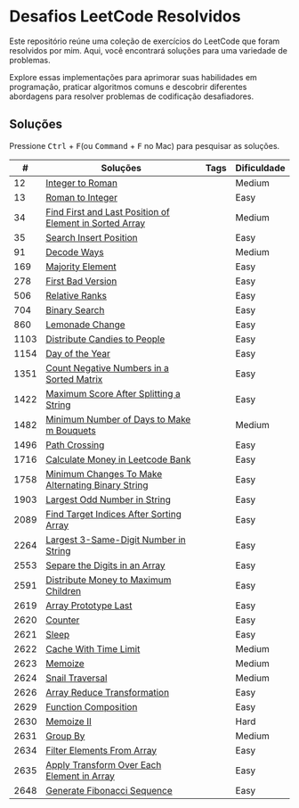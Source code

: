 
# Desafios LeetCode Resolvidos

Este repositório reúne uma coleção de exercícios do LeetCode que foram resolvidos por mim. Aqui, você encontrará soluções para uma variedade de problemas.

Explore essas implementações para aprimorar suas habilidades em programação, praticar algoritmos comuns e descobrir diferentes abordagens para resolver problemas de codificação desafiadores.

## Soluções

Pressione <kbd>Ctrl</kbd> + <kbd>F</kbd>(ou <kbd>Command</kbd> + <kbd>F</kbd> no Mac) para pesquisar as soluções.

| #    | Soluções                                                                                                                                                                 | Tags | Dificuldade |
| ---- | ------------------------------------------------------------------------------------------------------------------------------------------------------------------------ | ---- | ----------- |
| 12   | [Integer to Roman](/solutions/12%20-%20Integer%20to%20Roman.js)                                                                                               |      | Medium      |
| 13   | [Roman to Integer](/solutions/13%20-%20Roman%20to%20Integer.js)                                                                                               |      | Easy        |
| 34   | [Find First and Last Position of Element in Sorted Array](/solutions/34%20-%20Find%20First%20and%20Last%20Position%20of%20Element%20in%20Sorted%20Array.js) |      | Medium      |
| 35   | [Search Insert Position](/solutions/35%20-%20Search%20Insert%20Position.js)                                                                                   |      | Easy        |
| 91   | [Decode Ways](/solutions/91%20-%20Decode%20Ways.js)                                                                                   |      | Medium        |
| 169   | [Majority Element](/solutions/169%20-%20Majority%20Element.js)                                                                                   |      | Easy        |
| 278  | [First Bad Version](/solutions/278%20-%20First%20Bad%20Version.js)                                                                                            |      | Easy        |
| 506  | [Relative Ranks](/solutions/506%20-%20Relative%20Ranks.js)                                                                                            |      | Easy        |
| 704  | [Binary Search](/solutions/704%20-%20Binary%20Search.js)                                                                                            |      | Easy        |
| 860  | [Lemonade Change](/solutions/860%20-%20Lemonade%20Change.js)                                                                                                  |      | Easy        |
| 1103 | [Distribute Candies to People](/solutions/1103%20-%20Distribute%20Candies%20to%20People.js)                                                                   |      | Easy        |
| 1154 | [Day of the Year](/solutions/1154%20-%20Day%20of%20the%20Year.js)                                                                                             |      | Easy        |
| 1351 | [Count Negative Numbers in a Sorted Matrix](/solutions/1351%20-%20Count%20Negative%20Numbers%20in%20a%20Sorted%20Matrix.js)                                                                                             |      | Easy        |
| 1422 | [Maximum Score After Splitting a String](/solutions/1422%20-%20Maximum%20Score%20After%20Splitting%20a%20String.js)                                                                                             |      | Easy        |
| 1482 | [Minimum Number of Days to Make m Bouquets](/solutions/1482%20-%20Minimum%20Number%20of%20Days%20to%20Make%20m%20Bouquets.js)                                                                                             |      | Medium        |
| 1496 | [Path Crossing](/solutions/1496%20-%20Path%20Crossing.js)                                                                                             |      | Easy        |
| 1716 | [Calculate Money in Leetcode Bank](/solutions/1716%20-%20Calculate%20Money%20in%20Leetcode%20Bank.js)                                                         |      | Easy        |
| 1758 | [Minimum Changes To Make Alternating Binary String](/solutions/1758%20-%20Minimum%20Changes%20To%20Make%20Alternating%20Binary%20String.js)                                                         |      | Easy        |
| 1903 | [Largest Odd Number in String](/solutions/1903%20-%20Largest%20Odd%20Number%20in%20String.js)                                                                 |      | Easy        |
| 2089 | [Find Target Indices After Sorting Array](/solutions/2089%20-%20Find%20Target%20Indices%20After%20Sorting%20Array.js)                                         |      | Easy      |
| 2264 | [Largest 3-Same-Digit Number in String](/solutions/2264%20-%20Largest%203-Same-Digit%20Number%20in%20String.js)                                               |      | Easy      |
| 2553 | [Separe the Digits in an Array](/solutions/2553%20-%20Separe%20the%20Digits%20in%20an%20Array.js)                                               |      | Easy      |
| 2591 | [Distribute Money to Maximum Children](/solutions/2591%20-%20Distribute%20Money%20to%20Maximum%20Children.js)                                                 |      | Easy      |
| 2619 | [Array Prototype Last](/solutions/2619%20-%20Array%20Prototype%20Last.js)                                                                                     |      | Easy        |
| 2620 | [Counter](/solutions/2620%20-%20Counter.js)                                                                                                                       |      | Easy        |
| 2621 | [Sleep](/solutions/2621%20-%20Sleep.js)                                                                                                                       |      | Easy        |
| 2622 | [Cache With Time Limit](/solutions/2622%20-%20Cache%20With%20Time%20Limit.js)                                                                                                                       |      | Medium        |
| 2623 | [Memoize](/solutions/2623%20-%20Memoize.js)                                                                                                                       |      | Medium        |
| 2624 | [Snail Traversal](/solutions/2624%20-%20Snail%20Traversal.js)                                                                                                 |      | Medium      |
| 2626 | [Array Reduce Transformation](/solutions/2626%20-%20Array%20Reduce%20Transformation.js)                                                                       |      | Easy        |
| 2629 | [Function Composition](/solutions/2629%20-%20Function%20Composition.js)                                                                       |      | Easy        |
| 2630 | [Memoize II](/solutions/2630%20-%20Memoize%20II.js)                                                                                                                    |      | Hard        |
| 2631 | [Group By](/solutions/2631%20-%20Group%20By.js)                                                                                                                    |      | Medium        |
| 2634 | [Filter Elements From Array](/solutions/2634%20-%20Filter%20Elements%20From%20Array.js)                                                                       |      | Easy      |
| 2635 | [Apply Transform Over Each Element in Array](/solutions/2635%20-%20Apply%20Transform%20Over%20Each%20Element%20in%20Array.js)                                                                       |      | Easy      |
| 2648 | [Generate Fibonacci Sequence](/solutions/2648%20-%20Generate%20Fibonacci%20Sequence.js)                                                                       |      | Easy      |